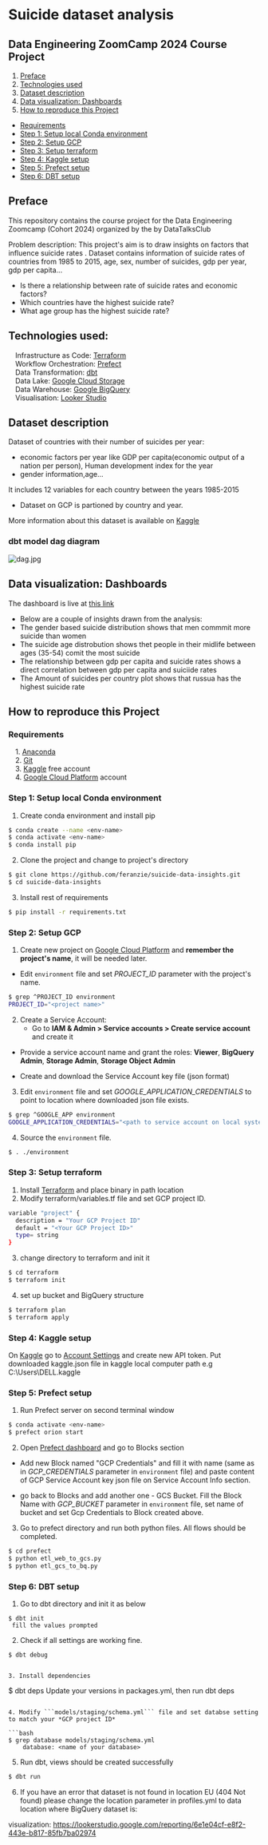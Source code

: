 # Suicide dataset analysis

## Data Engineering ZoomCamp 2024 Course Project 

1. [Preface](#preface)
2. [Technologies used](#technologies-used)
3. [Dataset description](#dataset-description)
4. [Data visualization: Dashboards](#data-visualization-dashboards)
5. [How to reproduce this Project](#how-to-reproduce-this-project)
  - [Requirements](#requirements)
  - [Step 1: Setup local Conda environment](#step-1-setup-local-conda-environment)
  - [Step 2: Setup GCP](#step-2-setup-gcp)
  - [Step 3: Setup terraform](#step-3-setup-terraform)
  - [Step 4: Kaggle setup](#step-4-kaggle-setup)
  - [Step 5: Prefect setup](#step-5-prefect-setup)
  - [Step 6: DBT setup](#step-6-dbt-setup)

## Preface

This repository contains the course project for the Data Engineering Zoomcamp (Cohort 2024) organized by the by DataTalksClub

Problem description: This project's aim is to draw insights on factors that influence suicide rates .
Dataset contains information of suicide rates of countries from 1985 to 2015, age, sex, number of suicides, gdp per year, gdp per capita...

- Is there a relationship between rate of suicide rates and economic factors?
- Which countries have the highest suicide rate?
- What age group has the highest suicide rate?

## Technologies used:
&emsp;Infrastructure as Code: [Terraform](https://www.terraform.io)      
&emsp;Workflow Orchestration: [Prefect](https://www.prefect.io)   
&emsp;Data Transformation: [dbt](https://www.getdbt.com)  
&emsp;Data Lake: [Google Cloud Storage](https://cloud.google.com/storage)     
&emsp;Data Warehouse: [Google BigQuery](https://cloud.google.com/bigquery)    
&emsp;Visualisation: [Looker Studio](http://lookerstudio.google.com/)  


## Dataset description

Dataset of countries with their number of suicides per year:
- economic factors per year like GDP per capita(economic output of a nation per person), Human development index for the year
- gender information,age...

It includes 12 variables for each country between the years 1985-2015



- Dataset on GCP is partioned by country and year.

More information about this dataset is available on [Kaggle](https://www.kaggle.com/datasets/russellyates88/suicide-rates-overview-1985-to-2016)

### dbt model dag diagram

![dag.jpg](https://github.com/feranzie/suicide-data-insights/blob/master/images/dag.jpg)

## Data visualization: Dashboards

The dashboard is live at [this link](https://lookerstudio.google.com/reporting/6e1e04cf-e8f2-443e-b817-85fb7ba02974)
- Below are a couple of insights drawn from the analysis:
- The gender based suicide distribution shows that men commmit more suicide than women
- The suicide age distrobution shows thet people in their midlife between ages (35-54) comit the most suicide
- The relationship between gdp per capita and suicide rates shows a direct correlation between gdp per capita and suiciide rates
- The Amount of suicides per country plot shows that russua has the highest suicide rate



## How to reproduce this Project

### Requirements

&emsp;1. [Anaconda](https://www.anaconda.com/)<br>
&emsp;2. [Git](https://git-scm.com/)<br>
&emsp;3. [Kaggle](https://www.kaggle.com/) free account<br>
&emsp;4. [Google Cloud Platform]() account<br>

### Step 1: Setup local Conda environment

1. Create conda environment and install pip
```bash
$ conda create --name <env-name>
$ conda activate <env-name>
$ conda install pip
```
2. Clone the project and change to project's directory
```bash
$ git clone https://github.com/feranzie/suicide-data-insights.git
$ cd suicide-data-insights
```
3. Install rest of requirements
```bash
$ pip install -r requirements.txt
```
### Step 2: Setup GCP

1. Create new project on [Google Cloud Platform](https://console.cloud.google.com/projectcreate) and **remember the project's name**, it will be needed later. 


- Edit ```environment``` file and set *PROJECT_ID* parameter with the project's name.

```bash
$ grep ^PROJECT_ID environment
PROJECT_ID="<project name>"
```

2. Create a Service Account:
    - Go to **IAM & Admin > Service accounts > Create service account** and create it

- Provide a service account name and grant the roles: **Viewer**, **BigQuery Admin**, **Storage Admin**, **Storage Object Admin**

- Create and download the Service Account key file (json format)

3. Edit ```environment``` file and set *GOOGLE_APPLICATION_CREDENTIALS* to point to location where downloaded json file exists.

```bash
$ grep ^GOOGLE_APP environment
GOOGLE_APPLICATION_CREDENTIALS="<path to service account on local system>"
```
4. Source the ```environment``` file.
```bash
$ . ./environment
```

### Step 3: Setup terraform

1. Install [Terraform](https://www.terraform.io) and place binary in path location
2. Modify terraform/variables.tf file and set GCP project ID. 

```bash
variable "project" {
  description = "Your GCP Project ID"
  default = "<Your GCP Project ID>"
  type= string
}
```

3. change directory to terraform and init it

```bash
$ cd terraform
$ terraform init
```

4. set up bucket and BigQuery structure

```bash
$ terraform plan
$ terraform apply
```

### Step 4: Kaggle setup

On [Kaggle](https://www.kaggle.com/) go to [Account Settings](https://www.kaggle.com/settings/account) and create new API token.
Put downloaded kaggle.json file in kaggle local computer path e.g C:\Users\DELL\.kaggle

### Step 5: Prefect setup

1. Run Prefect server on second terminal window

```bash
$ conda activate <env-name>
$ prefect orion start
```

2. Open [Prefect dashboard](http://127.0.0.1:4200) and go to Blocks section

- Add new Block named "GCP Credentials" and fill it with name (same as in *GCP_CREDENTIALS* parameter in ```environment``` file) and paste content of GCP Service Account key json file on Service Account Info section.


- go back to Blocks and add another one - GCS Bucket. Fill the Block Name with *GCP_BUCKET* parameter in ```environment``` file, set name of bucket and set Gcp Credentials to Block created above.


3. Go to prefect directory and run both python files. All flows should be completed.

```bash
$ cd prefect
$ python etl_web_to_gcs.py
$ python etl_gcs_to_bq.py
```

### Step 6: DBT setup

1. Go to dbt directory and init it as below

```
$ dbt init
 fill the values prompted
```

2. Check if all settings are working fine.

```
$ dbt debug


3. Install dependencies

```
$ dbt deps
Update your versions in packages.yml, then run dbt deps
```

4. Modify ```models/staging/schema.yml``` file and set databse setting to match your *GCP project ID*

```bash
$ grep database models/staging/schema.yml
    database: <name of your database>
```

5. Run dbt, views should be created successfully

```bash
$ dbt run
```

6. If you have an error that dataset is not found in location EU (404 Not found) please change the location parameter in profiles.yml to data location where BigQuery dataset is:























visualization: https://lookerstudio.google.com/reporting/6e1e04cf-e8f2-443e-b817-85fb7ba02974
